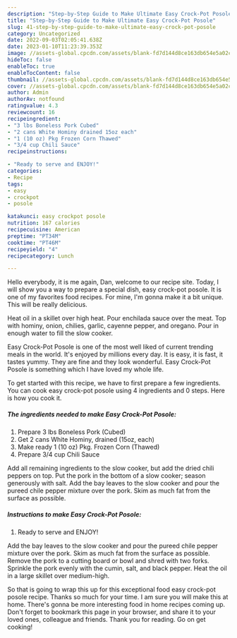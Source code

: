```yaml
---
description: "Step-by-Step Guide to Make Ultimate Easy Crock-Pot Posole"
title: "Step-by-Step Guide to Make Ultimate Easy Crock-Pot Posole"
slug: 41-step-by-step-guide-to-make-ultimate-easy-crock-pot-posole
category: Uncategorized
date: 2022-09-03T02:05:41.638Z
date: 2023-01-10T11:23:39.353Z
image: //assets-global.cpcdn.com/assets/blank-fd7d144d8ce163db654e5a02c40b08a2775adb7897d16e4062681dc7e1b2800f.png
hideToc: false
enableToc: true
enableTocContent: false
thumbnail: //assets-global.cpcdn.com/assets/blank-fd7d144d8ce163db654e5a02c40b08a2775adb7897d16e4062681dc7e1b2800f.png
cover: //assets-global.cpcdn.com/assets/blank-fd7d144d8ce163db654e5a02c40b08a2775adb7897d16e4062681dc7e1b2800f.png
author: Admin
authorAv: notfound
ratingvalue: 4.3
reviewcount: 16
recipeingredient:
- "3 lbs Boneless Pork Cubed"
- "2 cans White Hominy drained 15oz each"
- "1 (10 oz) Pkg Frozen Corn Thawed"
- "3/4 cup Chili Sauce"
recipeinstructions:

- "Ready to serve and ENJOY!"
categories:
- Recipe
tags:
- easy
- crockpot
- posole

katakunci: easy crockpot posole 
nutrition: 167 calories
recipecuisine: American
preptime: "PT34M"
cooktime: "PT46M"
recipeyield: "4"
recipecategory: Lunch

---
```



Hello everybody, it is me again, Dan, welcome to our recipe site. Today, I will show you a way to prepare a special dish, easy crock-pot posole. It is one of my favorites food recipes. For mine, I'm gonna make it a bit unique. This will be really delicious.

Heat oil in a skillet over high heat. Pour enchilada sauce over the meat. Top with hominy, onion, chilies, garlic, cayenne pepper, and oregano. Pour in enough water to fill the slow cooker.

Easy Crock-Pot Posole is one of the most well liked of current trending meals in the world. It's enjoyed by millions every day. It is easy, it is fast, it tastes yummy. They are fine and they look wonderful. Easy Crock-Pot Posole is something which I have loved my whole life.


To get started with this recipe, we have to first prepare a few ingredients. You can cook easy crock-pot posole using 4 ingredients and 0 steps. Here is how you cook it.

<!--inarticleads1-->

##### The ingredients needed to make Easy Crock-Pot Posole:

1. Prepare 3 lbs Boneless Pork (Cubed)
1. Get 2 cans White Hominy, drained (15oz, each)
1. Make ready 1 (10 oz) Pkg. Frozen Corn (Thawed)
1. Prepare 3/4 cup Chili Sauce


Add all remaining ingredients to the slow cooker, but add the dried chili peppers on top. Put the pork in the bottom of a slow cooker; season generously with salt. Add the bay leaves to the slow cooker and pour the pureed chile pepper mixture over the pork. Skim as much fat from the surface as possible. 

<!--inarticleads2-->

##### Instructions to make Easy Crock-Pot Posole:


1. Ready to serve and ENJOY!

Add the bay leaves to the slow cooker and pour the pureed chile pepper mixture over the pork. Skim as much fat from the surface as possible. Remove the pork to a cutting board or bowl and shred with two forks. Sprinkle the pork evenly with the cumin, salt, and black pepper. Heat the oil in a large skillet over medium-high. 

So that is going to wrap this up for this exceptional food easy crock-pot posole recipe. Thanks so much for your time. I am sure you will make this at home. There's gonna be more interesting food in home recipes coming up. Don't forget to bookmark this page in your browser, and share it to your loved ones, colleague and friends. Thank you for reading. Go on get cooking!
